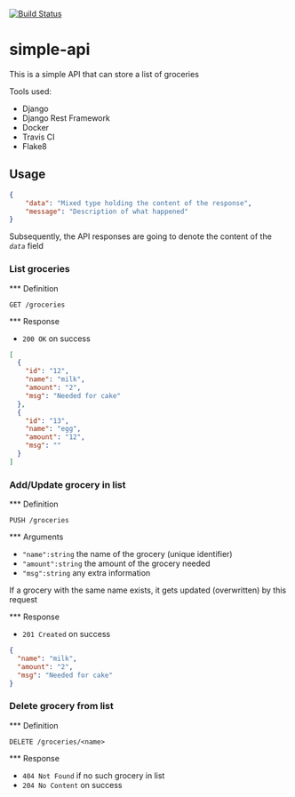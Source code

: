 [![Build Status](https://travis-ci.org/pgellert/simple-api.svg?branch=master)](https://travis-ci.org/pgellert/simple-api)
# simple-api

This is a simple API that can store a list of groceries

Tools used:
  * Django
  * Django Rest Framework
  * Docker
  * Travis CI
  * Flake8

## Usage

```json
{
    "data": "Mixed type holding the content of the response",
    "message": "Description of what happened"
}
```

Subsequently, the API responses are going to denote the content of the *`data`* field


### List groceries

*** Definition

`GET /groceries`

*** Response

  - `200 OK` on success

  ```json
  [
    {
      "id": "12",
      "name": "milk",
      "amount": "2",
      "msg": "Needed for cake"
    },
    {
      "id": "13",
      "name": "egg",
      "amount": "12",
      "msg": ""
    }
  ]
  ```


### Add/Update grocery in list

*** Definition

`PUSH /groceries`

*** Arguments

  - `"name":string` the name of the grocery (unique identifier)
  - `"amount":string` the amount of the grocery needed
  - `"msg":string` any extra information

If a grocery with the same name exists, it gets updated (overwritten) by this request

*** Response

  - `201 Created` on success

  ```json
  {
    "name": "milk",
    "amount": "2",
    "msg": "Needed for cake"
  }
  ```


### Delete grocery from list

*** Definition

`DELETE /groceries/<name>`

*** Response

  - `404 Not Found` if no such grocery in list
  - `204 No Content` on success

